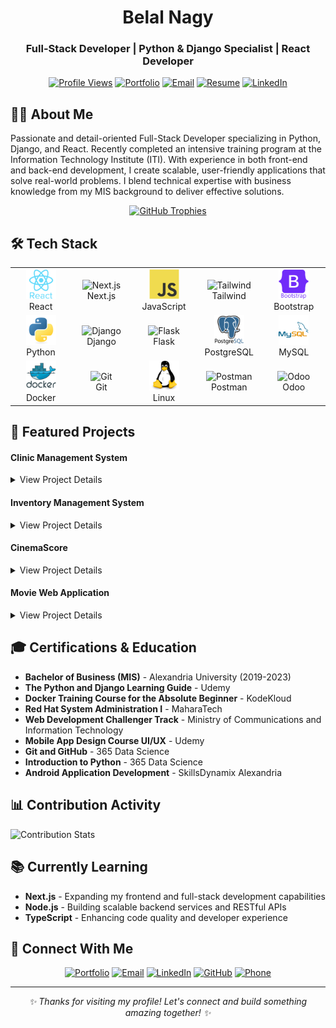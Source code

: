 <div align="center">
  
# Belal Nagy

### Full-Stack Developer | Python & Django Specialist | React Developer

[![Profile Views](https://komarev.com/ghpvc/?username=belalnajy&label=Profile%20views&color=0e75b6&style=flat)](https://github.com/belalnajy)
[![Portfolio](https://img.shields.io/badge/Portfolio-rb.gy/r6mwoc-blue)](https://rb.gy/r6mwoc)
[![Email](https://img.shields.io/badge/Email-belalnajy9%40gmail.com-red)](mailto:belalnajy9@gmail.com)
[![Resume](https://img.shields.io/badge/Resume-Google%20Drive-orange)](https://drive.google.com/drive/folders/1zR4J7_9RDmX2bSDU5u9Utu53C_RGUI4d)
[![LinkedIn](https://img.shields.io/badge/LinkedIn-belalnajy-blue)](https://linkedin.com/in/belalnajy)

</div>

## 👨‍💻 About Me

Passionate and detail-oriented Full-Stack Developer specializing in Python, Django, and React. Recently completed an intensive training program at the Information Technology Institute (ITI). With experience in both front-end and back-end development, I create scalable, user-friendly applications that solve real-world problems. I blend technical expertise with business knowledge from my MIS background to deliver effective solutions.

<div align="center">
  
[![GitHub Trophies](https://github-profile-trophy.vercel.app/?username=belalnajy&theme=nord&column=4&margin-w=15&margin-h=15)](https://github.com/belalnajy)

</div>

## 🛠️ Tech Stack

<table align="center">
  <tr>
    <td align="center" width="96">
      <img src="https://raw.githubusercontent.com/devicons/devicon/master/icons/react/react-original-wordmark.svg" width="48" height="48" alt="React" />
      <br>React
    </td>
    <td align="center" width="96">
      <img src="https://cdn.worldvectorlogo.com/logos/nextjs-2.svg" width="48" height="48" alt="Next.js" />
      <br>Next.js
    </td>
    <td align="center" width="96">
      <img src="https://raw.githubusercontent.com/devicons/devicon/master/icons/javascript/javascript-original.svg" width="48" height="48" alt="JavaScript" />
      <br>JavaScript
    </td>
    <td align="center" width="96">
      <img src="https://www.vectorlogo.zone/logos/tailwindcss/tailwindcss-icon.svg" width="48" height="48" alt="Tailwind" />
      <br>Tailwind
    </td>
    <td align="center" width="96">
      <img src="https://raw.githubusercontent.com/devicons/devicon/master/icons/bootstrap/bootstrap-plain-wordmark.svg" width="48" height="48" alt="Bootstrap" />
      <br>Bootstrap
    </td>
  </tr>
  <tr>
    <td align="center" width="96">
      <img src="https://raw.githubusercontent.com/devicons/devicon/master/icons/python/python-original.svg" width="48" height="48" alt="Python" />
      <br>Python
    </td>
    <td align="center" width="96">
      <img src="https://cdn.worldvectorlogo.com/logos/django.svg" width="48" height="48" alt="Django" />
      <br>Django
    </td>
    <td align="center" width="96">
      <img src="https://www.vectorlogo.zone/logos/pocoo_flask/pocoo_flask-icon.svg" onerror="this.src='https://cdn.worldvectorlogo.com/logos/flask.svg'" width="48" height="48" alt="Flask" />
      <br>Flask
    </td>
    <td align="center" width="96">
      <img src="https://raw.githubusercontent.com/devicons/devicon/master/icons/postgresql/postgresql-original-wordmark.svg" width="48" height="48" alt="PostgreSQL" />
      <br>PostgreSQL
    </td>
    <td align="center" width="96">
      <img src="https://raw.githubusercontent.com/devicons/devicon/master/icons/mysql/mysql-original-wordmark.svg" width="48" height="48" alt="MySQL" />
      <br>MySQL
    </td>
  </tr>
  <tr>
    <td align="center" width="96">
      <img src="https://raw.githubusercontent.com/devicons/devicon/master/icons/docker/docker-original-wordmark.svg" width="48" height="48" alt="Docker" />
      <br>Docker
    </td>
    <td align="center" width="96">
      <img src="https://www.vectorlogo.zone/logos/git-scm/git-scm-icon.svg" width="48" height="48" alt="Git" />
      <br>Git
    </td>
    <td align="center" width="96">
      <img src="https://raw.githubusercontent.com/devicons/devicon/master/icons/linux/linux-original.svg" width="48" height="48" alt="Linux" />
      <br>Linux
    </td>
    <td align="center" width="96">
      <img src="https://www.vectorlogo.zone/logos/getpostman/getpostman-icon.svg" width="48" height="48" alt="Postman" />
      <br>Postman
    </td>
    <td align="center" width="96">
      <img src="https://www.vectorlogo.zone/logos/odoo/odoo-icon.svg" width="48" height="48" alt="Odoo" />
      <br>Odoo
    </td>
  </tr>
</table>

## 🚀 Featured Projects

<div align="left">
<h4>Clinic Management System</h4>
<details>
  <summary>View Project Details</summary>
  
  ### Clinic Management System (ITI Graduation Project)
  A comprehensive web application for clinics to manage appointments, patients, and medical records. Built with React, Vite, Tailwind CSS, Django REST Framework, and PostgreSQL. Features include smart appointment scheduling, role-based access, AI chatbot integration, and real-time analytics dashboard.
  
  [Live Demo](https://clinic-project-2.vercel.app/login)
</details>

<h4>Inventory Management System</h4>
<details>
  <summary>View Project Details</summary>

  A role-based inventory system built with Django, Python, and PostgreSQL. Features include real-time stock management, order processing, shipment tracking, and a stock alert system. The frontend uses HTML, CSS, JavaScript, and Bootstrap. Deployed on Railway.
</details>

<h4>CinemaScore</h4>
<details>
  <summary>View Project Details</summary>
  A dynamic web application built with React and Bootstrap featuring movie/TV show lists, details, search, and wishlist functionality. Integrated with TMDB API for data, reviews, and recommendations. Supports multiple languages (English, Arabic, French, Chinese).

  [Live Demo](https://movies-app-react-project-mocha.vercel.app/)
</details>

<h4>Movie Web Application</h4>
<details>
  <summary>View Project Details</summary>
  Developed a dynamic movie web application using HTML, CSS, JavaScript, jQuery, and Tailwind CSS. Designed an engaging and responsive UI for browsing and viewing movie details. Integrated interactive features like search, filtering, and real-time updates.

  [Live Demo](https://movieswebsiteproject.vercel.app/)
</details>

</div>

## 🎓 Certifications & Education

- **Bachelor of Business (MIS)** - Alexandria University (2019-2023)
- **The Python and Django Learning Guide** - Udemy
- **Docker Training Course for the Absolute Beginner** - KodeKloud
- **Red Hat System Administration I** - MaharaTech
- **Web Development Challenger Track** - Ministry of Communications and Information Technology
- **Mobile App Design Course UI/UX** - Udemy
- **Git and GitHub** - 365 Data Science
- **Introduction to Python** - 365 Data Science
- **Android Application Development** - SkillsDynamix Alexandria

## 📊 Contribution Activity

![Contribution Stats](https://github-contribution-stats.vercel.app/api/?username=belalnajy)

## 📚 Currently Learning

- **Next.js** - Expanding my frontend and full-stack development capabilities
- **Node.js** - Building scalable backend services and RESTful APIs
- **TypeScript** - Enhancing code quality and developer experience

## 🔗 Connect With Me

<div align="center">
  
[![Portfolio](https://img.shields.io/badge/Portfolio-rb.gy/r6mwoc-blue?style=for-the-badge&logo=firefox-browser&logoColor=white)](https://rb.gy/r6mwoc)
[![Email](https://img.shields.io/badge/Email-belalnajy9%40gmail.com-red?style=for-the-badge&logo=gmail&logoColor=white)](mailto:belalnajy9@gmail.com)
[![LinkedIn](https://img.shields.io/badge/LinkedIn-belalnajy-0077B5?style=for-the-badge&logo=linkedin&logoColor=white)](https://linkedin.com/in/belalnajy)
[![GitHub](https://img.shields.io/badge/github-%23121011.svg?style=for-the-badge&logo=github&logoColor=white)](https://github.com/belalnajy)
[![Phone](https://img.shields.io/badge/Phone-0109190649-green?style=for-the-badge&logo=whatsapp&logoColor=white)](tel:+201109190649)

</div>

---

<div align="center">
  <i>✨ Thanks for visiting my profile! Let's connect and build something amazing together! ✨</i>
</div>
